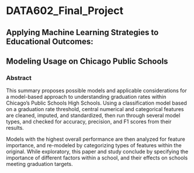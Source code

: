 # DATA602_Final_Project
## Applying Machine Learning Strategies to Educational Outcomes:
## Modeling Usage on Chicago Public Schools

### Abstract
This summary proposes possible models and applicable considerations for a model-based approach to understanding graduation rates within Chicago’s Public Schools High Schools. Using a classification model based on a graduation rate threshold, central numerical and categorical features are cleaned, imputed, and standardized, then run through several model types, and checked for accuracy, precision, and F1 scores from their results. 

Models with the highest overall performance are then analyzed for feature importance, and re-modeled by categorizing types of features within the original. While exploratory, this paper and study conclude by specifying the importance of different factors within a school, and their effects on schools meeting graduation targets.


